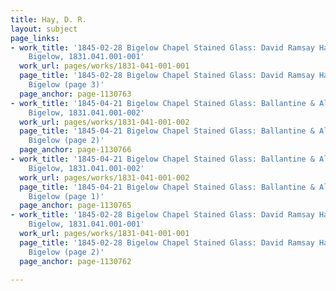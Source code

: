 ```yaml
---
title: Hay, D. R.
layout: subject
page_links:
- work_title: '1845-02-28 Bigelow Chapel Stained Glass: David Ramsay Hay to Jacob
    Bigelow, 1831.041.001-001'
  work_url: pages/works/1831-041-001-001
  page_title: '1845-02-28 Bigelow Chapel Stained Glass: David Ramsay Hay to Jacob
    Bigelow (page 3)'
  page_anchor: page-1130763
- work_title: '1845-04-21 Bigelow Chapel Stained Glass: Ballantine & Allan to Jacob
    Bigelow, 1831.041.001-002'
  work_url: pages/works/1831-041-001-002
  page_title: '1845-04-21 Bigelow Chapel Stained Glass: Ballantine & Allan to Jacob
    Bigelow (page 2)'
  page_anchor: page-1130766
- work_title: '1845-04-21 Bigelow Chapel Stained Glass: Ballantine & Allan to Jacob
    Bigelow, 1831.041.001-002'
  work_url: pages/works/1831-041-001-002
  page_title: '1845-04-21 Bigelow Chapel Stained Glass: Ballantine & Allan to Jacob
    Bigelow (page 1)'
  page_anchor: page-1130765
- work_title: '1845-02-28 Bigelow Chapel Stained Glass: David Ramsay Hay to Jacob
    Bigelow, 1831.041.001-001'
  work_url: pages/works/1831-041-001-001
  page_title: '1845-02-28 Bigelow Chapel Stained Glass: David Ramsay Hay to Jacob
    Bigelow (page 2)'
  page_anchor: page-1130762

---
```

